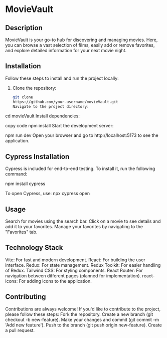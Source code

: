 # MovieVault

## Description

MovieVault is your go-to hub for discovering and managing movies. Here, you can browse a vast selection of films, easily add or remove favorites, and explore detailed information for your next movie night.

## Installation

Follow these steps to install and run the project locally:

1. Clone the repository:
   ```bash
   git clone
   https://github.com/your-username/movieVault.git
   Navigate to the project directory:
   ```

cd movieVault
Install dependencies:

copy code
npm install
Start the development server:

npm run dev
Open your browser and go to http://localhost:5173 to see the application.

## Cypress Installation

Cypress is included for end-to-end testing. To install it, run the following command:

npm install cypress

To open Cypress, use:
npx cypress open

## Usage

Search for movies using the search bar.
Click on a movie to see details and add it to your favorites.
Manage your favorites by navigating to the "Favorites" tab.

## Technology Stack

Vite: For fast and modern development.
React: For building the user interface.
Redux: For state management.
Redux Toolkit: For easier handling of Redux.
Tailwind CSS: For styling components.
React Router: For navigation between different pages (planned for implementation).
react-icons: For adding icons to the application.

## Contributing

Contributions are always welcome! If you'd like to contribute to the project, please follow these steps:
Fork the repository.
Create a new branch (git checkout -b new-feature).
Make your changes and commit (git commit -m 'Add new feature').
Push to the branch (git push origin new-feature).
Create a pull request.
